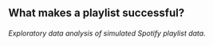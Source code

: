 ## What makes a playlist successful? <br/>
######  Exploratory data analysis of simulated Spotify playlist data.
